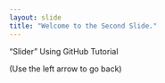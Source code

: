 ```yaml
---
layout: slide
title: "Welcome to the Second Slide."
---
```

“Slider”
Using GitHub Tutorial

(Use the left arrow to go back)
